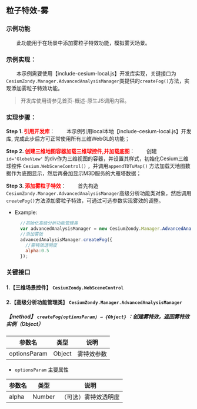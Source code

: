 ## 粒子特效-雾

### 示例功能

&ensp;&ensp;&ensp;&ensp;此功能用于在场景中添加雾粒子特效功能，模拟雾天场景。

### 示例实现：

&ensp;&ensp;&ensp;&ensp;本示例需要使用【include-cesium-local.js】开发库实现，关键接口为`CesiumZondy.Manager.AdvancedAnalysisManager`类提供的`createFog()`方法，实现添加雾粒子特效功能。

>开发库使用请参见首页-概述-原生JS调用内容。

### 实现步骤：

**Step 1. <font color=red>引用开发库</font>**：
&ensp;&ensp;&ensp;&ensp;本示例引用local本地【include-cesium-local.js】开发库, 完成此步后方可正常使用所有三维WebGL的功能；

**Step 2. <font color=red>创建三维地图容器加载三维球控件,并加载底图</font>**：
&ensp;&ensp;&ensp;&ensp;创建 `id='GlobeView'` 的div作为三维视图的容器，并设置其样式，初始化Cesium三维球控件 `Cesium.WebSceneControl()` ，并调用`appendTDTuMap()` 方法加载天地图数据作为底图显示，然后再叠加显示M3D服务的大雁塔数据；

**Step 3. <font color=red>添加雾粒子特效</font>**：
&ensp;&ensp;&ensp;&ensp;首先构造`CesiumZondy.Manager.AdvancedAnalysisManager`高级分析功能类对象，然后调用`createFog()`方法添加雾粒子特效，可通过可选参数实现雾效的调整。

* Example:
  ``` Javascript
    //初始化高级分析功能管理类
    var advancedAnalysisManager = new CesiumZondy.Manager.AdvancedAnalysisManager({ viewer: webGlobe.viewer });
    //添加雾效
    advancedAnalysisManager.createFog({
      //雾特效透明度
      alpha:0.5
    });
  ```


### 关键接口

#### 1.【三维场景控件】 `CesiumZondy.WebSceneControl` 

#### 2.【高级分析功能管理类】 `CesiumZondy.Manager.AdvancedAnalysisManager`

##### 【method】 `createFog(optionsParam) → {Object}` ：创建雾特效，返回雾特效实例（Object）

|参数名|类型|说明|
|-|-|-|
|optionsParam|Object|雾特效参数|

* `optionsParam` 主要属性

|参数名|类型|说明|
|-|-|-|
|alpha|Number|（可选）雾特效透明度|

